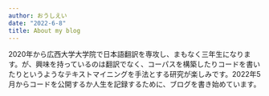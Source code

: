 ```yaml
---
author: おうしえい  
date: "2022-6-8"
title: About my blog
---
```


2020年から広西大学大学院で日本語翻訳を専攻し、まもなく三年生になります。が、興味を持っているのは翻訳でなく、コーパスを構築したりコードを書いたりというようなテキストマイニングを手法とする研究が楽しみです。2022年5月からコードを公開するか人生を記録するために、ブログを書き始めています。
